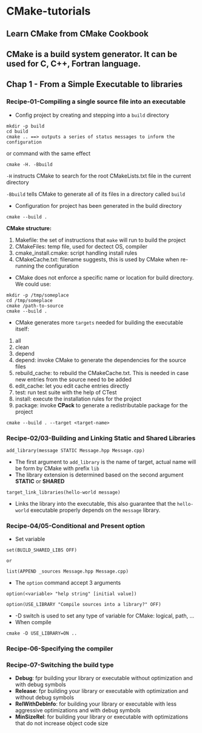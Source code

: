 # CMake-tutorials
Learn CMake from CMake Cookbook
---
CMake is a build system generator. It can be used for C, C++, Fortran language.
---
## Chap 1 - From a Simple Executable to libraries

### Recipe-01-Compiling a single source file into an executable
- Config project by creating and stepping into a `build` directory
```
mkdir -p build 
cd build
cmake .. ==> outputs a series of status messages to inform the configuration
```
or command with the same effect
```
cmake -H. -Bbuild
```

`-H` instructs CMake to search for the root CMakeLists.txt file in the current directory

`-Bbuild` tells CMake to generate all of its files in a directory called `build`


- Configuration for project has been generated in the build directory
```
cmake --build .
```

**CMake structure:**
1. Makefile: the set of instructions that `make` will run to build the project
2. CMakeFiles: temp file, used for dectect OS, compiler
3. cmake_install.cmake: script handling install rules
4. CMakeCache.txt: filename suggests, this is used by CMake when re-running the configuration

- CMake does not enforce a specific name or location for build directory. We could use:
```
mkdir -p /tmp/someplace
cd /tmp/someplace
cmake /path-to-source
cmake --build .
```

- CMake generates more `targets` needed for building the executable itself:
1. all
2. clean
3. depend
4. depend: invoke CMake to generate the dependencies for the source files
5. rebuild_cache: to rebuild the CMakeCache.txt. This is needed in case new entries from the source need to be added
6. edit_cache: let you edit cache entries directly
7. test: run test suite with the help of CTest
8. install: execute the installation rules for the project
9. package: invoke **CPack** to generate a redistributable package for the project
```
cmake --build . --target <target-name>
```
### Recipe-02/03-Building and Linking Static and Shared Libraries

```
add_library(message STATIC Message.hpp Message.cpp)
```
- The first argument to `add_library` is the name of target, actual name will be form by CMake with prefix `lib`
- The library extension is determined based on the second argument **STATIC** or **SHARED** 

```
target_link_libraries(hello-world message)
```
- Links the library into the executable, this also guarantee that the `hello-world` executable properly depends on the `message` library.

### Recipe-04/05-Conditional and Present option

- Set variable
```
set(BUILD_SHARED_LIBS OFF)

or

list(APPEND _sources Message.hpp Message.cpp)
```

- The `option` command accept 3 arguments
```
option(<variable> "help string" [initial value])
```

```
option(USE_LIBRARY "Compile sources into a library?" OFF)
```

- -D switch is used to set any type of variable for CMake: logical, path, ...
- When compile
```
cmake -D USE_LIBRARY=ON ..
```

### Recipe-06-Specifying the compiler
### Recipe-07-Switching the build type

- **Debug**: fpr building your library or executable without optimization and with debug symbols
- **Release**: fpr building your library or executable with optimization and without debug symbols
- **RelWithDebInfo**: for building your library or executable with less aggressive optimizations and with debug symbols
- **MinSizeRel**: for building your library or executable with optimizations that do not increase object code size

